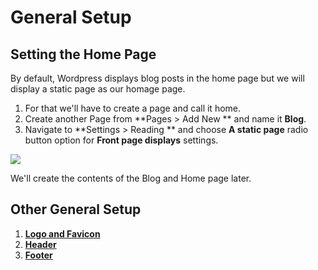 # General Setup

## Setting the Home Page

By default, Wordpress displays blog posts in the home page but we will display a static page as our homage page.
1. For that we'll have to create a page and call it home.
2. Create another Page from **Pages > Add New ** and name it **Blog**.
3. Navigate to **Settings > Reading ** and choose **A static page** radio button option for **Front page displays** settings.

![](http://transvelo.github.io/docs/sportexx/images/reading-settings-blog.png)

We'll create the contents of the Blog and Home page later.

## Other General Setup

1. [**Logo and Favicon**](logo_and_favicon.md)
2. [**Header**](header.md)
3. [**Footer**](footer.md)
